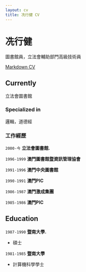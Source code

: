 ```yaml
---
layout: cv
title: 冼行健 CV
---
```

# 冼行健
圖書館員，立法會輔助部門高級技術員 

<div id="webaddress">
<a href="https://elipapa.github.io/markdown-cv/</a>
| <a href="https://elipapa.github.io/markdown-cv/">Markdown CV</a>
</div>


## Currently

立法會圖書館

### Specialized in

邏輯，道德經 


### 工作經歷

`2000-今`
__立法會圖書館.__

`1996-1999`
__澳門圖書館暨資訊管理協會__

`1991-1996`
__澳門中央圖書館__

`1990-1991`
__澳門PIC__

`1986-1987`
__澳門激成集團__

`1985-1986`
__澳門PIC__


## Education

`1987-1990`
__暨南大學.__
- 碩士
 
`1981-1985`
__暨南大學__

- 計算機科學學士


<!-- ### Footer

Last updated: July 2024  -->


